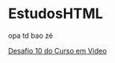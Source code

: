 # EstudosHTML
 opa td bao zé

 <a href="https://luismario10.github.io/EstudosHTML/desafio%20010/desafiocev.html">Desafio 10 do Curso em Video</a>
